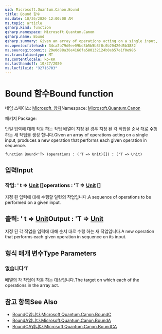 ```yaml
---
uid: Microsoft.Quantum.Canon.Bound
title: Bound 함수
ms.date: 10/26/2020 12:00:00 AM
ms.topic: article
qsharp.kind: function
qsharp.namespace: Microsoft.Quantum.Canon
qsharp.name: Bound
qsharp.summary: Given an array of operations acting on a single input, produces a new operation that performs each given operation in sequence.
ms.openlocfilehash: 34ca2b79d0ee09bd3b5b5b3f0c0b20420d5b3882
ms.sourcegitcommit: 29e0d88a30e4166fa580132124b0eb57e1f0e986
ms.translationtype: MT
ms.contentlocale: ko-KR
ms.lasthandoff: 10/27/2020
ms.locfileid: "92716703"
---
```

# <a name="bound-function"></a><span data-ttu-id="144ae-102">Bound 함수</span><span class="sxs-lookup"><span data-stu-id="144ae-102">Bound function</span></span>

<span data-ttu-id="144ae-103">네임 스페이스: [Microsoft. 양자](xref:Microsoft.Quantum.Canon)</span><span class="sxs-lookup"><span data-stu-id="144ae-103">Namespace: [Microsoft.Quantum.Canon](xref:Microsoft.Quantum.Canon)</span></span>

<span data-ttu-id="144ae-104">패키지 [](https://nuget.org/packages/)</span><span class="sxs-lookup"><span data-stu-id="144ae-104">Package: [](https://nuget.org/packages/)</span></span>


<span data-ttu-id="144ae-105">단일 입력에 대해 작동 하는 작업 배열이 지정 된 경우 지정 된 각 작업을 순서 대로 수행 하는 새 작업을 생성 합니다.</span><span class="sxs-lookup"><span data-stu-id="144ae-105">Given an array of operations acting on a single input, produces a new operation that performs each given operation in sequence.</span></span>

```qsharp
function Bound<'T> (operations : ('T => Unit)[]) : ('T => Unit)
```


## <a name="input"></a><span data-ttu-id="144ae-106">입력</span><span class="sxs-lookup"><span data-stu-id="144ae-106">Input</span></span>

### <a name="operations--t--unit-"></a><span data-ttu-id="144ae-107">작업: ' t => [Unit](xref:microsoft.quantum.lang-ref.unit) []</span><span class="sxs-lookup"><span data-stu-id="144ae-107">operations : 'T => [Unit](xref:microsoft.quantum.lang-ref.unit) []</span></span>

<span data-ttu-id="144ae-108">지정 된 입력에 대해 수행할 일련의 작업입니다.</span><span class="sxs-lookup"><span data-stu-id="144ae-108">A sequence of operations to be performed on a given input.</span></span>



## <a name="output--t--unit"></a><span data-ttu-id="144ae-109">출력: ' t => [Unit](xref:microsoft.quantum.lang-ref.unit)</span><span class="sxs-lookup"><span data-stu-id="144ae-109">Output : 'T => [Unit](xref:microsoft.quantum.lang-ref.unit)</span></span> 

<span data-ttu-id="144ae-110">지정 된 각 작업을 입력에 대해 순서 대로 수행 하는 새 작업입니다.</span><span class="sxs-lookup"><span data-stu-id="144ae-110">A new operation that performs each given operation in sequence on its input.</span></span>

## <a name="type-parameters"></a><span data-ttu-id="144ae-111">형식 매개 변수</span><span class="sxs-lookup"><span data-stu-id="144ae-111">Type Parameters</span></span>

### <a name="t"></a><span data-ttu-id="144ae-112">없습니다</span><span class="sxs-lookup"><span data-stu-id="144ae-112">'T</span></span>

<span data-ttu-id="144ae-113">배열의 각 작업이 작동 하는 대상입니다.</span><span class="sxs-lookup"><span data-stu-id="144ae-113">The target on which each of the operations in the array act.</span></span>

## <a name="see-also"></a><span data-ttu-id="144ae-114">참고 항목</span><span class="sxs-lookup"><span data-stu-id="144ae-114">See Also</span></span>

- [<span data-ttu-id="144ae-115">BoundC입니다.</span><span class="sxs-lookup"><span data-stu-id="144ae-115">Microsoft.Quantum.Canon.BoundC</span></span>](xref:Microsoft.Quantum.Canon.BoundC)
- [<span data-ttu-id="144ae-116">BoundA입니다.</span><span class="sxs-lookup"><span data-stu-id="144ae-116">Microsoft.Quantum.Canon.BoundA</span></span>](xref:Microsoft.Quantum.Canon.BoundA)
- [<span data-ttu-id="144ae-117">BoundCA입니다.</span><span class="sxs-lookup"><span data-stu-id="144ae-117">Microsoft.Quantum.Canon.BoundCA</span></span>](xref:Microsoft.Quantum.Canon.BoundCA)